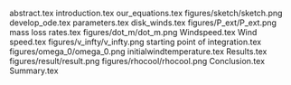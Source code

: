 abstract.tex
introduction.tex
our_equations.tex
figures/sketch/sketch.png
develop_ode.tex
parameters.tex
disk_winds.tex
figures/P_ext/P_ext.png
mass loss rates.tex
figures/dot_m/dot_m.png
Windspeed.tex
Wind speed.tex
figures/v_infty/v_infty.png
starting point of integration.tex
figures/omega_0/omega_0.png
initialwindtemperature.tex
Results.tex
figures/result/result.png
figures/rhocool/rhocool.png
Conclusion.tex
Summary.tex
